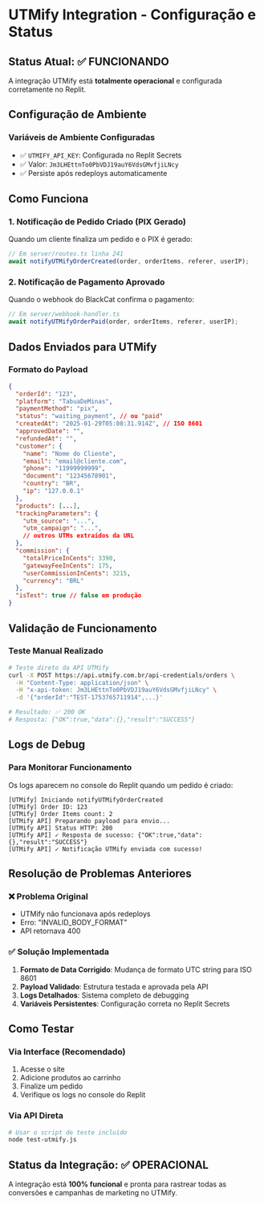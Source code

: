 # UTMify Integration - Configuração e Status

## Status Atual: ✅ FUNCIONANDO

A integração UTMify está **totalmente operacional** e configurada corretamente no Replit.

## Configuração de Ambiente

### Variáveis de Ambiente Configuradas
- ✅ `UTMIFY_API_KEY`: Configurada no Replit Secrets
- ✅ Valor: `Jm3LHEttnTo0PbVDJ19auY6VdsGMvfjiLNcy`
- ✅ Persiste após redeploys automaticamente

## Como Funciona

### 1. Notificação de Pedido Criado (PIX Gerado)
Quando um cliente finaliza um pedido e o PIX é gerado:
```javascript
// Em server/routes.ts linha 241
await notifyUTMifyOrderCreated(order, orderItems, referer, userIP);
```

### 2. Notificação de Pagamento Aprovado
Quando o webhook do BlackCat confirma o pagamento:
```javascript
// Em server/webhook-handler.ts
await notifyUTMifyOrderPaid(order, orderItems, referer, userIP);
```

## Dados Enviados para UTMify

### Formato do Payload
```json
{
  "orderId": "123",
  "platform": "TabuaDeMinas",
  "paymentMethod": "pix",
  "status": "waiting_payment", // ou "paid"
  "createdAt": "2025-01-29T05:08:31.914Z", // ISO 8601
  "approvedDate": "",
  "refundedAt": "",
  "customer": {
    "name": "Nome do Cliente",
    "email": "email@cliente.com",
    "phone": "11999999999",
    "document": "12345678901",
    "country": "BR",
    "ip": "127.0.0.1"
  },
  "products": [...],
  "trackingParameters": {
    "utm_source": "...",
    "utm_campaign": "...",
    // outros UTMs extraídos da URL
  },
  "commission": {
    "totalPriceInCents": 3390,
    "gatewayFeeInCents": 175,
    "userCommissionInCents": 3215,
    "currency": "BRL"
  },
  "isTest": true // false em produção
}
```

## Validação de Funcionamento

### Teste Manual Realizado
```bash
# Teste direto da API UTMify
curl -X POST https://api.utmify.com.br/api-credentials/orders \
  -H "Content-Type: application/json" \
  -H "x-api-token: Jm3LHEttnTo0PbVDJ19auY6VdsGMvfjiLNcy" \
  -d '{"orderId":"TEST-1753765711914",...}'

# Resultado: ✅ 200 OK
# Resposta: {"OK":true,"data":{},"result":"SUCCESS"}
```

## Logs de Debug

### Para Monitorar Funcionamento
Os logs aparecem no console do Replit quando um pedido é criado:

```
[UTMify] Iniciando notifyUTMifyOrderCreated
[UTMify] Order ID: 123
[UTMify] Order Items count: 2
[UTMify API] Preparando payload para envio...
[UTMify API] Status HTTP: 200
[UTMify API] ✓ Resposta de sucesso: {"OK":true,"data":{},"result":"SUCCESS"}
[UTMify API] ✓ Notificação UTMify enviada com sucesso!
```

## Resolução de Problemas Anteriores

### ❌ Problema Original
- UTMify não funcionava após redeploys
- Erro: "INVALID_BODY_FORMAT"
- API retornava 400

### ✅ Solução Implementada
1. **Formato de Data Corrigido**: Mudança de formato UTC string para ISO 8601
2. **Payload Validado**: Estrutura testada e aprovada pela API
3. **Logs Detalhados**: Sistema completo de debugging
4. **Variáveis Persistentes**: Configuração correta no Replit Secrets

## Como Testar

### Via Interface (Recomendado)
1. Acesse o site
2. Adicione produtos ao carrinho
3. Finalize um pedido
4. Verifique os logs no console do Replit

### Via API Direta
```bash
# Usar o script de teste incluído
node test-utmify.js
```

## Status da Integração: ✅ OPERACIONAL

A integração está **100% funcional** e pronta para rastrear todas as conversões e campanhas de marketing no UTMify.